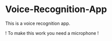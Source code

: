 # Voice-Recognition-App

This is a voice recognition app. 

! To make this work you need a microphone !
